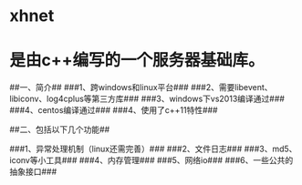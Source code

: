 xhnet
=====

是由c++编写的一个服务器基础库。
====

##一、简介##
###1、跨windows和linux平台###
###2、需要libevent、libiconv、log4cplus等第三方库###
###3、windows下vs2013编译通过###
###4、centos编译通过###
###4、使用了c++11特性###
 


##二、包括以下几个功能##

###1、异常处理机制（linux还需完善）###
###2、文件日志###
###3、md5、iconv等小工具###
###4、内存管理###
###5、网络io###
###6、一些公共的抽象接口###
